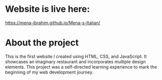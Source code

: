 # Website is live here: 
https://mena-ibrahim.github.io/Mena-s-Italian/
# About the project
This is the first website I created using HTML, CSS, and JavaScript. It showcases an imaginary restaurant and incorporates multiple design elements. This project was a self-directed learning experience to mark the beginning of my web development journey.
